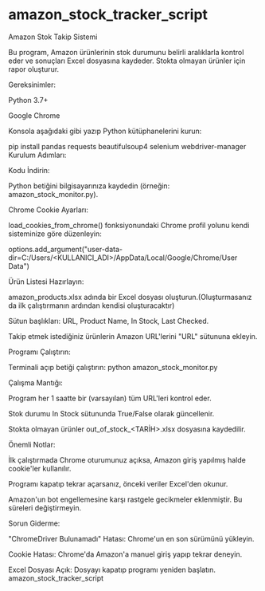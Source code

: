 # amazon_stock_tracker_script
Amazon Stok Takip Sistemi

Bu program, Amazon ürünlerinin stok durumunu belirli aralıklarla kontrol eder ve sonuçları Excel dosyasına kaydeder. Stokta olmayan ürünler için rapor oluşturur.

Gereksinimler:

Python 3.7+

Google Chrome

Konsola aşağıdaki gibi yazıp Python kütüphanelerini kurun:

pip install pandas requests beautifulsoup4 selenium webdriver-manager
Kurulum Adımları:

Kodu İndirin:

Python betiğini bilgisayarınıza kaydedin (örneğin: amazon_stock_monitor.py).

Chrome Cookie Ayarları:

load_cookies_from_chrome() fonksiyonundaki Chrome profil yolunu kendi sisteminize göre düzenleyin:

options.add_argument("user-data-dir=C:/Users/<KULLANICI_ADI>/AppData/Local/Google/Chrome/User Data")

Ürün Listesi Hazırlayın:

amazon_products.xlsx adında bir Excel dosyası oluşturun.(Oluşturmasanız da ilk çalıştırmanın ardından kendisi oluşturacaktır)

Sütun başlıkları: URL, Product Name, In Stock, Last Checked.

Takip etmek istediğiniz ürünlerin Amazon URL'lerini "URL" sütununa ekleyin.

Programı Çalıştırın:

Terminali açıp betiği çalıştırın:
python amazon_stock_monitor.py


Çalışma Mantığı:

Program her 1 saatte bir (varsayılan) tüm URL'leri kontrol eder.

Stok durumu In Stock sütununda True/False olarak güncellenir.

Stokta olmayan ürünler out_of_stock_<TARİH>.xlsx dosyasına kaydedilir.

Önemli Notlar:

İlk çalıştırmada Chrome oturumunuz açıksa, Amazon giriş yapılmış halde cookie'ler kullanılır.

Programı kapatıp tekrar açarsanız, önceki veriler Excel'den okunur.

Amazon'un bot engellemesine karşı rastgele gecikmeler eklenmiştir. Bu süreleri değiştirmeyin.

Sorun Giderme:

"ChromeDriver Bulunamadı" Hatası: Chrome'un en son sürümünü yükleyin.

Cookie Hatası: Chrome'da Amazon'a manuel giriş yapıp tekrar deneyin.

Excel Dosyası Açık: Dosyayı kapatıp programı yeniden başlatın.
 amazon_stock_tracker_script
